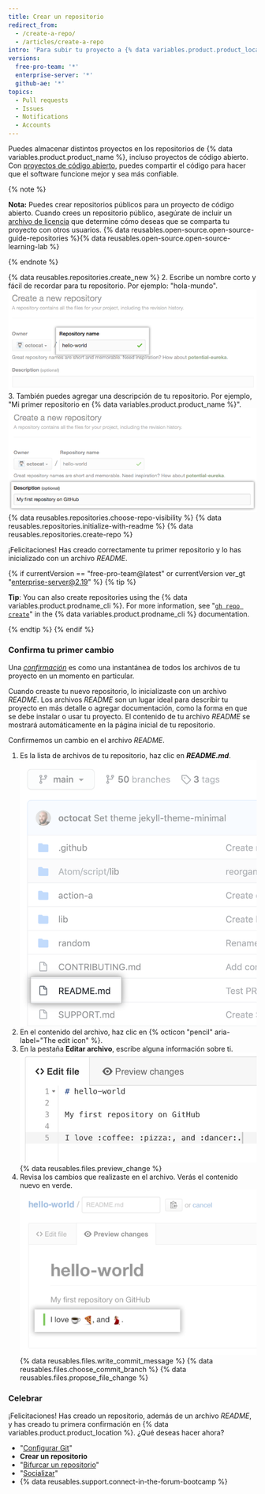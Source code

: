 ```yaml
---
title: Crear un repositorio
redirect_from:
  - /create-a-repo/
  - /articles/create-a-repo
intro: 'Para subir tu proyecto a {% data variables.product.product_location %}, deberás crear un repositorio donde alojarlo.'
versions:
  free-pro-team: '*'
  enterprise-server: '*'
  github-ae: '*'
topics:
  - Pull requests
  - Issues
  - Notifications
  - Accounts
---
```


Puedes almacenar distintos proyectos en los repositorios de {% data variables.product.product_name %}, incluso proyectos de código abierto. Con [proyectos de código abierto](http://opensource.org/about), puedes compartir el código para hacer que el software funcione mejor y sea más confiable.

{% note %}

**Nota:** Puedes crear repositorios públicos para un proyecto de código abierto. Cuando crees un repositorio público, asegúrate de incluir un [archivo de licencia](http://choosealicense.com/) que determine cómo deseas que se comparta tu proyecto con otros usuarios. {% data reusables.open-source.open-source-guide-repositories %}{% data reusables.open-source.open-source-learning-lab %}

{% endnote %}

{% data reusables.repositories.create_new %}
2. Escribe un nombre corto y fácil de recordar para tu repositorio. Por ejemplo: "hola-mundo". ![Campo para ingresar un nombre para el repositorio](/assets/images/help/repository/create-repository-name.png)
3. También puedes agregar una descripción de tu repositorio. Por ejemplo, "Mi primer repositorio en {% data variables.product.product_name %}". ![Campo para ingresar una descripción para el repositorio](/assets/images/help/repository/create-repository-desc.png)
{% data reusables.repositories.choose-repo-visibility %}
{% data reusables.repositories.initialize-with-readme %}
{% data reusables.repositories.create-repo %}

¡Felicitaciones! Has creado correctamente tu primer repositorio y lo has inicializado con un archivo *README*.

{% if currentVersion == "free-pro-team@latest" or currentVersion ver_gt "enterprise-server@2.19" %}
{% tip %}

**Tip**: You can also create repositories using the {% data variables.product.prodname_cli %}. For more information, see "[`gh repo create`](https://cli.github.com/manual/gh_repo_create)" in the {% data variables.product.prodname_cli %} documentation.

{% endtip %}
{% endif %}

### Confirma tu primer cambio

Una *[confirmación](/articles/github-glossary#commit)* es como una instantánea de todos los archivos de tu proyecto en un momento en particular.

Cuando creaste tu nuevo repositorio, lo inicializaste con un archivo *README*. Los archivos *README* son un lugar ideal para describir tu proyecto en más detalle o agregar documentación, como la forma en que se debe instalar o usar tu proyecto. El contenido de tu archivo *README* se mostrará automáticamente en la página inicial de tu repositorio.

Confirmemos un cambio en el archivo *README*.

1. Es la lista de archivos de tu repositorio, haz clic en ***README.md***. ![Archivo Readme en la lista de archivos](/assets/images/help/repository/create-commit-open-readme.png)
2. En el contenido del archivo, haz clic en {% octicon "pencil" aria-label="The edit icon" %}.
3. En la pestaña **Editar archivo**, escribe alguna información sobre ti. ![Nuevo contenido en el archivo](/assets/images/help/repository/edit-readme-light.png)
{% data reusables.files.preview_change %}
5. Revisa los cambios que realizaste en el archivo. Verás el contenido nuevo en verde. ![Vista previa del archivo](/assets/images/help/repository/create-commit-review.png)
{% data reusables.files.write_commit_message %}
{% data reusables.files.choose_commit_branch %}
{% data reusables.files.propose_file_change %}

### Celebrar

¡Felicitaciones! Has creado un repositorio, además de un archivo *README*, y has creado tu primera confirmación en {% data variables.product.product_location %}. ¿Qué deseas hacer ahora?

- "[Configurar Git](/articles/set-up-git)"
- **Crear un repositorio**
- "[Bifurcar un repositorio](/articles/fork-a-repo)"
- "[Socializar](/articles/be-social)"
- {% data reusables.support.connect-in-the-forum-bootcamp %}
